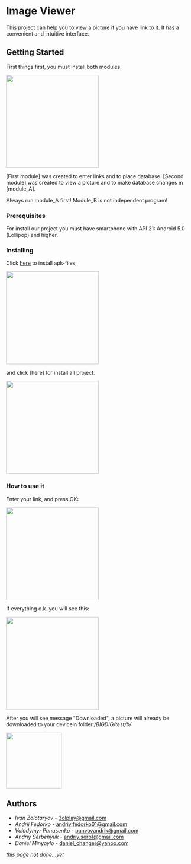 # Image Viewer

This project can help you to view a picture if you have link to it. It has a convenient and intuitive interface. 

## Getting Started

First things first, you must install both modules.

<img src="https://i.imgur.com/pvckcj4.jpg" width="250" />


[First module] was created to enter links and to place database.
[Second module] was created to view a picture and to make database changes in [module_A].

Always run module_A first! Module_B is not independent program!

### Prerequisites

For install our project you must have smartphone with API 21: Android 5.0 (Lollipop) and higher.

### Installing

Click [here](https://github.com) to install apk-files,

<img src="скрін з репозиторієм де вони лежать" width="250" />


and click [here] for install all project.

<img src="скрін з репозиторієм 2" width="250" />

### How to use it

Enter your link, and press OK:

<img src="https://i.imgur.com/ABJrK5T.jpg" width="250" />


If everything o.k. you will see this:

<img src="https://i.imgur.com/l3juwwC.jpg" height="250" />

After you will see message "Downloaded", a picture will already be downloaded to your devicein folder */BIGDIG/test/b/*

<img src="https://i.imgur.com/wtKYeM7.jpg" height="150" />


## Authors

* *Ivan Zolotaryov* - 3olplay@gmail.com
* *Andrii Fedorko* - andriy.fedorko01@gmail.com
* *Volodymyr Panasenko* - panvovandrik@gmail.com
* *Andriy Serbenyuk* - andriy.serb1@gmail.com
* *Daniel Minyaylo* - daniel_changer@yahoo.com

*this page not done...yet*
